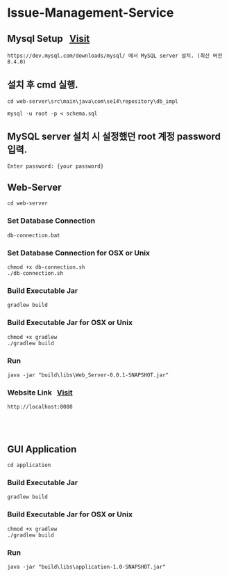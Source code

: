 # Issue-Management-Service
## Mysql Setup  &nbsp; [Visit](https://dev.mysql.com/downloads/mysql/)
```
https://dev.mysql.com/downloads/mysql/ 에서 MySQL server 설치. (최신 버전 8.4.0)
```

## 설치 후 cmd 실행. 
```
cd web-server\src\main\java\com\se14\repository\db_impl
```
```
mysql -u root -p < schema.sql
```

## MySQL server 설치 시 설정했던 root 계정 password 입력.
```
Enter password: {your password}
```

## Web-Server
```
cd web-server
```

### Set Database Connection
```
db-connection.bat
```
### Set Database Connection for OSX or Unix
```
chmod +x db-connection.sh
./db-connection.sh
```
### Build Executable Jar
```
gradlew build
```
### Build Executable Jar for OSX or Unix
```
chmod +x gradlew
./gradlew build
```

### Run 
```
java -jar "build\libs\Web_Server-0.0.1-SNAPSHOT.jar"
```

### Website Link  &nbsp; [Visit](http://localhost:8080/)
```
http://localhost:8080
```

<br />
<br />


## GUI Application
```
cd application
```

### Build Executable Jar
```
gradlew build
```
### Build Executable Jar for OSX or Unix
```
chmod +x gradlew
./gradlew build
```
### Run 
```
java -jar "build\libs\application-1.0-SNAPSHOT.jar"
```
